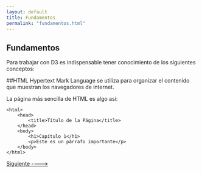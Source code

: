 ```yaml
---
layout: default
title: Fundamentos
permalink: "fundamentos.html"
---
```


## Fundamentos

Para trabajar con D3 es indispensable tener conocimiento de los siguientes conceptos:

##HTML
Hypertext Mark Language se utiliza para organizar el contenido que muestran los navegadores de internet.

La página más sencilla de HTML es algo así:
``` 
<html>
    <head>
        <title>Título de la Página</title>
    </head>
    <body>
        <h1>Capítulo 1</h1>
        <p>Este es un párrafo importante</p>
    </body>
</html>
```

[Siguiente ---->]({{site.url}}/instalacion.html)